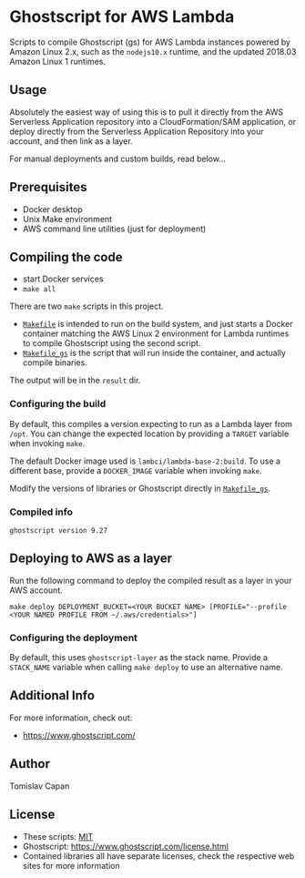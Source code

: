 # Ghostscript for AWS Lambda

Scripts to compile Ghostscript (gs) for AWS Lambda instances powered by Amazon Linux 2.x,
such as the `nodejs10.x` runtime, and the updated 2018.03 Amazon Linux 1 runtimes.


## Usage

Absolutely the easiest way of using this is to pull it directly from the AWS Serverless
Application repository into a CloudFormation/SAM application, or deploy directly from
the Serverless Application Repository into your account, and then link as a layer. 

For manual deployments and custom builds, read below...


## Prerequisites

  * Docker desktop
  * Unix Make environment
  * AWS command line utilities (just for deployment)


## Compiling the code

  * start Docker services
  * `make all`

There are two `make` scripts in this project.

  * [`Makefile`](Makefile) is intended to run on the build system, and just starts
    a Docker container matching the AWS Linux 2 environment for Lambda runtimes to
    compile Ghostscript using the second script.
  * [`Makefile_gs`](Makefile_gs) is the script that will run inside the container,
    and actually compile binaries. 

The output will be in the `result` dir.

### Configuring the build

By default, this compiles a version expecting to run as a Lambda layer from
`/opt`. You can change the expected location by providing a `TARGET` variable 
when invoking `make`.

The default Docker image used is `lambci/lambda-base-2:build`. To use a different
base, provide a `DOCKER_IMAGE` variable when invoking `make`.

Modify the versions of libraries or Ghostscript directly in [`Makefile_gs`](Makefile_gs).


### Compiled info

```
ghostscript version 9.27
```


## Deploying to AWS as a layer

Run the following command to deploy the compiled result as a layer in your AWS account.

```
make deploy DEPLOYMENT_BUCKET=<YOUR BUCKET NAME> [PROFILE="--profile <YOUR NAMED PROFILE FROM ~/.aws/credentials>"]
```


### Configuring the deployment

By default, this uses `ghostscript-layer` as the stack name. Provide a
`STACK_NAME` variable when calling `make deploy` to use an alternative name.


## Additional Info

For more information, check out:

  * https://www.ghostscript.com/


## Author

Tomislav Capan


## License

  * These scripts: [MIT](https://opensource.org/licenses/MIT)
  * Ghostscript: <https://www.ghostscript.com/license.html>
  * Contained libraries all have separate licenses, check the respective web sites for more information
